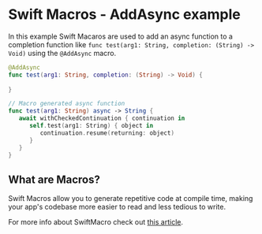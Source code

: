 # Swift Macros - AddAsync example
In this example Swift Macaros are used to add an async function to a completion function like `func test(arg1: String, completion: (String) -> Void)` using the `@AddAsync` macro.  

```swift
@AddAsync
func test(arg1: String, completion: (String) -> Void) {
    
}

// Macro generated async function
func test(arg1: String) async -> String {
   await withCheckedContinuation { continuation in
      self.test(arg1: String) { object in
         continuation.resume(returning: object)
      }
   }
}
```

## What are Macros?
Swift Macros allow you to generate repetitive code at compile time, making your app's codebase more easier to read and less tedious to write.

 
For more info about SwiftMacro check out [this article](https://blog.leonifrancesco.com/articles/swift-macros).
